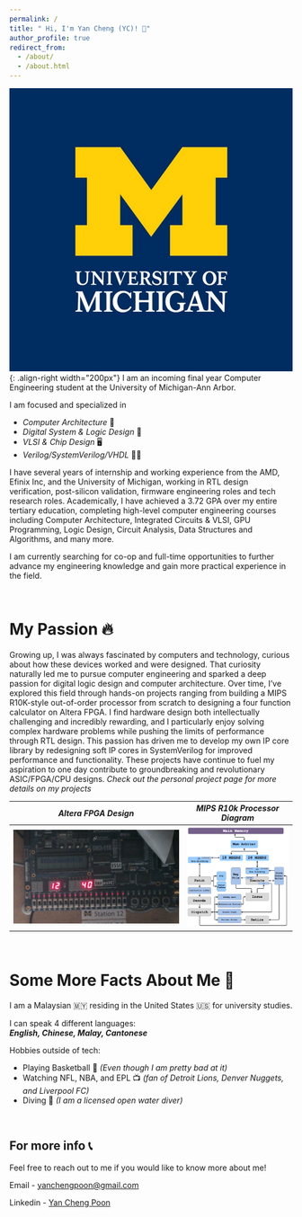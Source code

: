 ```yaml
---
permalink: /
title: " Hi, I'm Yan Cheng (YC)! 👋"
author_profile: true
redirect_from: 
  - /about/
  - /about.html
---
```


![Michigan](/images/michigan.jpg){: .align-right width="200px"}
I am an incoming final year Computer Engineering student at the University of Michigan-Ann Arbor. 

I am focused and specialized in 
- *Computer Architecture* 📲
- *Digital System & Logic Design* 🧠
- *VLSI & Chip Design* 🖥️
- *Verilog/SystemVerilog/VHDL* 🧑‍💻

I have several years of internship and working experience from the AMD, Efinix Inc, and the University of Michigan, working in RTL design verification, post-silicon validation, firmware engineering roles and tech research roles. Academically, I have achieved a 3.72 GPA over my entire tertiary education, completing high-level computer engineering courses including Computer Architecture, Integrated Circuits & VLSI, GPU Programming, Logic Design, Circuit Analysis, Data Structures and Algorithms, and many more.

I am currently searching for co-op and full-time opportunities to further advance my engineering knowledge and gain more practical experience in the field.

&nbsp;
&nbsp;

My Passion 🔥
======

Growing up, I was always fascinated by computers and technology, curious about how these devices worked and were designed. That curiosity naturally led me to pursue computer engineering and sparked a deep passion for digital logic design and computer architecture. Over time, I’ve explored this field through hands-on projects ranging from building a MIPS R10K-style out-of-order processor from scratch to designing a four function calculator on Altera FPGA. I find hardware design both intellectually challenging and incredibly rewarding, and I particularly enjoy solving complex hardware problems while pushing the limits of performance through RTL design. This passion has driven me to develop my own IP core library by redesigning soft IP cores in SystemVerilog for improved performance and functionality. These projects have continue to fuel my aspiration to one day contribute to groundbreaking and revolutionary ASIC/FPGA/CPU designs. *Check out the personal project page for more details on my projects*

| ***Altera FPGA Design*** | ***MIPS R10k Processor Diagram*** |
|:-----------------------:|:-----------------------:|
|  ![fpga](/images/270fpga.png) |  ![mips](/images/470diagram.png) |

&nbsp;
&nbsp;

Some More Facts About Me 🚀
======

I am a Malaysian 🇲🇾 residing in the United States 🇺🇸 for university studies.

I can speak 4 different languages:  
***English, Chinese, Malay, Cantonese***

Hobbies outside of tech:
- Playing Basketball 🏀 *(Even though I am pretty bad at it)*
- Watching NFL, NBA, and EPL 📺 *(fan of Detroit Lions, Denver Nuggets, and Liverpool FC)*
- Diving 🤿 *(I am a licensed open water diver)*


&nbsp;
&nbsp;

For more info 📞
------
Feel free to reach out to me if you would like to know more about me!

Email - [yanchengpoon@gmail.com](mailto:yanchengpoon@gmail.com)

Linkedin - [Yan Cheng Poon](https://www.linkedin.com/in/yan-cheng-poon/)
